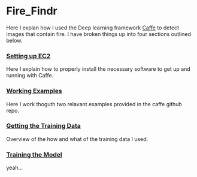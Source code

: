 Fire_Findr
======

Here I explan how I used the Deep learning framework [Caffe](http://caffe.berkeleyvision.org/) to detect images that contain fire. I have broken things up into four sections outlined below. 


### [Setting up EC2](/1_EC2_Setup)

Here I explain how to properly install the necessary software to get up and running with Caffe.


### [Working Examples](/2_Examples)

Here I work thoguth two relavant examples provided in the caffe github repo.


### [Getting the Training Data](/3_Training_Data)

Overview of the how and what of the training data I used.


### [Training the Model](/4_Model_Training)

yeah...




